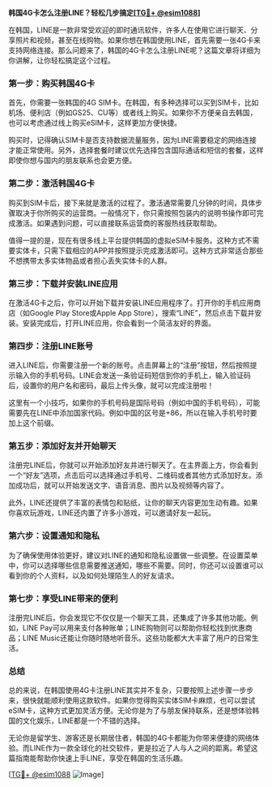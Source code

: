 **韩国4G卡怎么注册LINE？轻松几步搞定[[TG💪+ @esim1088](https://t.me/s/esim1088)]**

在韩国，LINE是一款非常受欢迎的即时通讯软件，许多人在使用它进行聊天、分享照片和视频，甚至在线购物。如果你想在韩国使用LINE，首先需要一张4G卡来支持网络连接。那么问题来了，韩国的4G卡怎么注册LINE呢？这篇文章将详细为你讲解，让你轻松搞定这个过程。

### 第一步：购买韩国4G卡

首先，你需要一张韩国的4G SIM卡。在韩国，有多种选择可以买到SIM卡，比如机场、便利店（例如GS25、CU等）或者线上购买。如果你不方便亲自去韩国，也可以考虑通过线上购买eSIM卡，这样更加方便快捷。

购买时，记得确认SIM卡是否支持数据流量服务，因为LINE需要稳定的网络连接才能正常使用。另外，选择套餐时建议优先选择包含国际通话和短信的套餐，这样即使你想与国内的朋友联系也会更方便。

### 第二步：激活韩国4G卡

购买到SIM卡后，接下来就是激活的过程了。激活通常需要几分钟的时间，具体步骤取决于你所购买的运营商。一般情况下，你只需按照包装内的说明书操作即可完成激活。如果遇到问题，可以直接联系运营商的客服热线获取帮助。

值得一提的是，现在有很多线上平台提供韩国的虚拟eSIM卡服务。这种方式不需要实体卡，只需下载相应的APP并按照提示完成激活即可。这种方式非常适合那些不想携带太多实体物品或者担心丢失实体卡的人群。

### 第三步：下载并安装LINE应用

在激活4G卡之后，你可以开始下载并安装LINE应用程序了。打开你的手机应用商店（如Google Play Store或Apple App Store），搜索“LINE”，然后点击下载并安装。安装完成后，打开LINE应用，你会看到一个简洁友好的界面。

### 第四步：注册LINE账号

进入LINE后，你需要注册一个新的账号。点击屏幕上的“注册”按钮，然后按照提示输入你的手机号码。LINE会发送一条验证码短信到你的手机上，输入验证码后，设置你的用户名和密码，最后上传头像，就可以完成注册啦！

这里有一个小技巧，如果你的手机号码是国际号码（例如中国的手机号码），可能需要先在LINE中添加国家代码。例如中国的区号是+86，所以在输入手机号时要加上这个前缀。

### 第五步：添加好友并开始聊天

注册完LINE后，你就可以开始添加好友并进行聊天了。在主界面上方，你会看到一个“好友”选项，点击后可以选择通过手机号、二维码或者其他方式添加好友。添加成功后，就可以开始发送文字、语音消息、图片以及视频等内容了。

此外，LINE还提供了丰富的表情包和贴纸，让你的聊天内容更加生动有趣。如果你喜欢玩游戏，LINE还内置了许多小游戏，可以邀请好友一起玩。

### 第六步：设置通知和隐私

为了确保使用体验更好，建议对LINE的通知和隐私设置做一些调整。在设置菜单中，你可以选择哪些信息需要推送通知，哪些不需要。同时，你还可以设置谁可以看到你的个人资料，以及如何处理陌生人的好友请求。

### 第七步：享受LINE带来的便利

注册完LINE后，你会发现它不仅仅是一个聊天工具，还集成了许多其他功能。例如，LINE Pay可以用来支付各种账单；LINE购物则可以帮助你轻松找到优惠商品；LINE Music还能让你随时随地听音乐。这些功能都大大丰富了用户的日常生活。

### 总结

总的来说，在韩国使用4G卡注册LINE其实并不复杂，只要按照上述步骤一步步来，很快就能顺利使用这款软件。如果你觉得购买实体SIM卡麻烦，也可以尝试eSIM卡，这种方式更加灵活方便。无论你是为了与朋友保持联系，还是想体验韩国的文化娱乐，LINE都是一个不错的选择。

无论你是留学生、游客还是长期居住者，韩国的4G卡都能为你带来便捷的网络体验。而LINE作为一款全球化的社交软件，更是拉近了人与人之间的距离。希望这篇指南能帮助你快速上手LINE，享受在韩国的生活乐趣。

[[TG💪+ @esim1088](https://t.me/s/esim1088) ![Image](https://i.postimg.cc/4NQfJmqS/Snipaste-2025-05-13-00-14-12.png)]